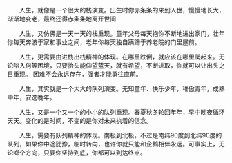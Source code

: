 <style>
    p{
        text-indent:2em;
    }
</style>
人生，就像是一个很大的栈演变。出生时你赤条条的来到人世，慢慢地长大，渐渐地变老，最终还得赤条条地离开世间

人生，又仿佛是一天一天的栈重现。童年父母每天抱你不断地进出家门，壮年你每天奔波于家和事业之间，老年你每天独自蹒跚于养老院的门里屋前。

人生，更需要由进栈出栈精神的体现。在哪里跌倒，就应该在哪里爬起来。无论陷入何等困境，只要抬头能仰望蓝天，就有希望，不断进取，你就可以让出头之日重现。
困难不会永远存在，强者才能勇往直前。

人生，其实就是一个大大的队列演变。无知童年、快乐少年，稚傲青年，成熟中年，安逸晚年。

人生，又是一个又一个的小小的队列重现。春夏秋冬轮回年年，早中晚夜循环天天。变化的是时间，不变的是你对未来执着的信念。

人生，需要有队列精神的体现。南极到北极，不过是南纬90度到北纬90度的队列，如果你中途犹豫，临时转向，也许你就只能和企鹅相伴永远。可事实上，无论啷个方向，只要你坚持到底，你都可以到达终点。